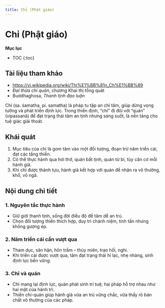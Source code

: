 ```yaml
---
title: Chỉ (Phật giáo)
---
```


# Chỉ (Phật giáo)

**Mục lục**

- TOC
{:toc}

## Tài liệu tham khảo

- <https://vi.wikipedia.org/wiki/Thi%E1%BB%81n_Ch%E1%BB%89>
- *Đại thừa chỉ quán*, chương Khai thị tổng quát
- Buddhaghosa, *Thanh tịnh đạo luận*

Chỉ (sa. śamatha, pi. samatha) là pháp tu tập an chỉ tâm, giúp dừng vọng tưởng và phát triển định lực. Trong thiền định, “chỉ” đi đôi với “quán” (vipassanā) để đạt trạng thái tâm an tịnh nhưng sáng suốt, là nền tảng cho tuệ giác giải thoát.

## Khái quát

1. Mục tiêu của chỉ là gom tâm vào một đối tượng, đoạn trừ năm triền cái, đạt các tầng thiền.
2. Có thể thực hành qua hơi thở, quán bất tịnh, quán từ bi, tùy căn cơ mỗi hành giả.
3. Khi chỉ được thành tựu, hành giả kết hợp với quán để nhận ra vô thường, khổ, vô ngã.

## Nội dung chi tiết

### 1. Nguyên tắc thực hành
- Giữ giới thanh tịnh, sống đời điều độ để tâm dễ an trú.
- Chọn đối tượng thiền thích hợp, duy trì chánh niệm, tinh tấn nhưng không gượng ép.

### 2. Năm triền cái cần vượt qua
- Tham dục, sân hận, hôn trầm – thủy miên, trạo hối, nghi.
- Khi triền cái được vượt qua, tâm đạt trạng thái hỉ lạc, nhẹ nhàng, sinh định lực bền vững.

### 3. Chỉ và quán
- Chỉ mang lại định lực, quán phát sinh trí tuệ; hai pháp hỗ trợ nhau như hai mặt của hành trì.
- Thiền chỉ-quán giúp hành giả vừa an trú vững chắc, vừa thấy rõ bản chất vô thường của các pháp.
